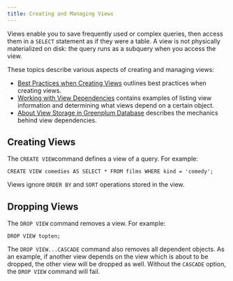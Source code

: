 ```yaml
---
title: Creating and Managing Views 
---
```


Views enable you to save frequently used or complex queries, then access them in a `SELECT` statement as if they were a table. A view is not physically materialized on disk: the query runs as a subquery when you access the view.

These topics describe various aspects of creating and managing views:

-   [Best Practices when Creating Views](ddl-view-best-practices.html) outlines best practices when creating views.
-   [Working with View Dependencies](ddl-view-find-depend.html) contains examples of listing view information and determining what views depend on a certain object.
-   [About View Storage in Greenplum Database](ddl-view-storage.html) describes the mechanics behind view dependencies.

## <a id="topic101"></a>Creating Views 

The `CREATE VIEW`command defines a view of a query. For example:

```
CREATE VIEW comedies AS SELECT * FROM films WHERE kind = 'comedy';

```

Views ignore `ORDER BY` and `SORT` operations stored in the view.

## <a id="topic102"></a>Dropping Views 

The `DROP VIEW` command removes a view. For example:

```
DROP VIEW topten;

```

The `DROP VIEW...CASCADE` command also removes all dependent objects. As an example, if another view depends on the view which is about to be dropped, the other view will be dropped as well. Without the `CASCADE` option, the `DROP VIEW` command will fail.

